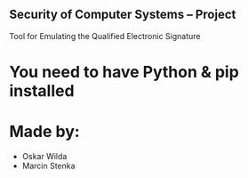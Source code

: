 ## Security of Computer Systems – Project 
Tool for Emulating the Qualified Electronic Signature

# You need to have Python & pip installed

# Made by:
- Oskar Wilda
- Marcin Stenka